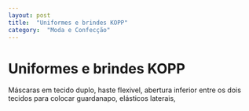 ```yaml
---
layout: post
title:  "Uniformes e brindes KOPP"
category:  "Moda e Confecção"
---
```


# Uniformes e brindes KOPP

Máscaras em tecido duplo, haste flexivel, abertura inferior entre os dois tecidos para colocar guardanapo, elásticos laterais, 
